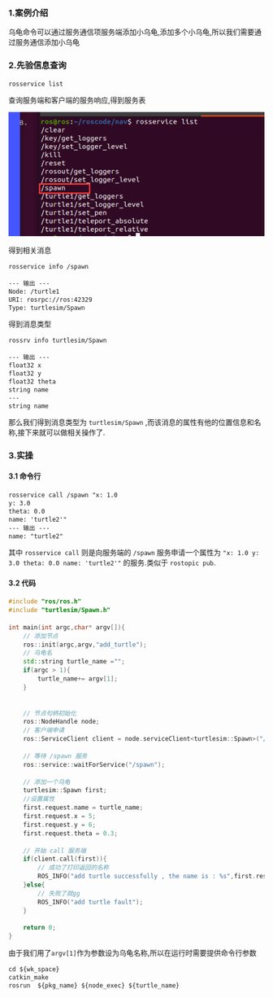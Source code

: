 ### 1.案例介绍
乌龟命令可以通过服务通信项服务端添加小乌龟,添加多个小乌龟,所以我们需要通过服务通信添加小乌龟

### 2.先验信息查询
```
rosservice list
```

查询服务端和客户端的服务响应,得到服务表
<center>
<img src="../image/../../image/8.png">
</center>

得到相关消息
```shell
rosservice info /spawn 

--- 输出 ---
Node: /turtle1
URI: rosrpc://ros:42329
Type: turtlesim/Spawn
```

得到消息类型
```shell
rossrv info turtlesim/Spawn

--- 输出 ---
float32 x
float32 y
float32 theta
string name
---
string name
```


那么我们得到消息类型为 `turtlesim/Spawn` ,而该消息的属性有他的位置信息和名称,接下来就可以做相关操作了.

### 3.实操
#### 3.1 命令行
```shell
rosservice call /spawn "x: 1.0
y: 3.0
theta: 0.0
name: 'turtle2'" 
--- 输出 ---
name: "turtle2"
```

其中 `rosservice call` 则是向服务端的 `/spawn` 服务申请一个属性为 `"x: 1.0
y: 3.0
theta: 0.0
name: 'turtle2'"` 的服务.类似于 `rostopic pub`.

#### 3.2 代码
```C++ {.line-numbers}
#include "ros/ros.h"
#include "turtlesim/Spawn.h"

int main(int argc,char* argv[]){
    // 添加节点
    ros::init(argc,argv,"add_turtle");
    // 乌龟名
    std::string turtle_name ="";
    if(argc > 1){
        turtle_name+= argv[1];
    }


    // 节点句柄初始化
    ros::NodeHandle node;
    // 客户端申请
    ros::ServiceClient client = node.serviceClient<turtlesim::Spawn>("/spawn");

    // 等待 /spawn 服务
    ros::service::waitForService("/spawn");

    // 添加一个乌龟
    turtlesim::Spawn first;
    //设置属性
    first.request.name = turtle_name;
    first.request.x = 5;
    first.request.y = 6;
    first.request.theta = 0.3;

    // 开始 call 服务端
    if(client.call(first)){
        // 成功了打印返回的名称
        ROS_INFO("add turtle successfully , the name is : %s",first.response.name.c_str());
    }else{
        // 失败了就gg
        ROS_INFO("add turtle fault");
    }

    return 0;
}
```

由于我们用了`argv[1]`作为参数设为乌龟名称,所以在运行时需要提供命令行参数
```shell
cd ${wk_space}
catkin_make
rosrun  ${pkg_name} ${node_exec} ${turtle_name}
```